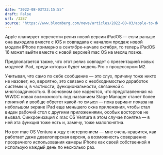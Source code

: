 ```yaml
---
date: "2022-08-03T23:15:55"
draft: False
url: /3287
source: "https://www.bloomberg.com/news/articles/2022-08-03/apple-to-delay-ipad-software-launch-by-a-month-in-unusual-move"
---
```


Apple планирует перенести релиз новой версии iPadOS — если раньше она выходила вместе с iOS и совпадала с началом продаж новой модели iPhone примерно в сентябре-начале октября, то теперь iPadOS 16 может выйти вместе с новой версией mac OS на месяц позже.

Предполагается также, что этот релиз совпадет с презентацией новых моделей iPad, среди которых будет модель Pro с процессором M2. 

Учитывая, что само по себе сообщение — это слух, причину тоже никто не назовет, но, вероятно, это связано с необходимостью доработок системы и, в частности, функциональности, связанной с многозадачностью. В основном все надеются, что представленная на WWDC новая возможность под названием Stage Manager станет более понятной и вообще обретет какой-то смысл — пока вариант показа на небольшом экране iPad еще меньшего окна приложения, чтобы стал виден рабочий стол с другими приложениями, особых восторгов не вызвал. Синхронизация с mac OS Ventura в этом случае понятна — в ней эта функция тоже есть и, замечу, тоже малопонятна. 

Но вот mac OS Ventura я жду с нетерпением — мне очень нравится, как работает даже девелоперская версия, а возможность совершенно прозрачного использования камеры iPhone как своей собственной я использую каждый день по несколько раз.
